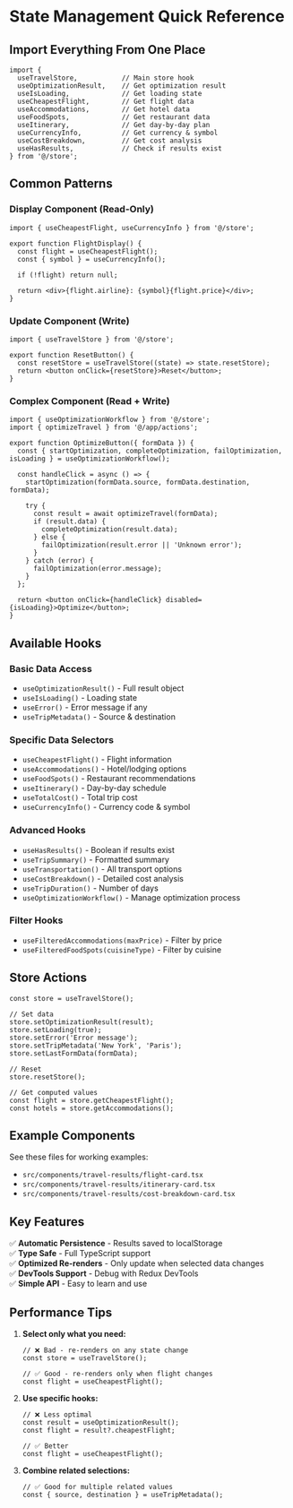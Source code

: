# State Management Quick Reference

## Import Everything From One Place

```tsx
import { 
  useTravelStore,           // Main store hook
  useOptimizationResult,    // Get optimization result
  useIsLoading,             // Get loading state
  useCheapestFlight,        // Get flight data
  useAccommodations,        // Get hotel data
  useFoodSpots,             // Get restaurant data
  useItinerary,             // Get day-by-day plan
  useCurrencyInfo,          // Get currency & symbol
  useCostBreakdown,         // Get cost analysis
  useHasResults,            // Check if results exist
} from '@/store';
```

## Common Patterns

### Display Component (Read-Only)
```tsx
import { useCheapestFlight, useCurrencyInfo } from '@/store';

export function FlightDisplay() {
  const flight = useCheapestFlight();
  const { symbol } = useCurrencyInfo();
  
  if (!flight) return null;
  
  return <div>{flight.airline}: {symbol}{flight.price}</div>;
}
```

### Update Component (Write)
```tsx
import { useTravelStore } from '@/store';

export function ResetButton() {
  const resetStore = useTravelStore((state) => state.resetStore);
  return <button onClick={resetStore}>Reset</button>;
}
```

### Complex Component (Read + Write)
```tsx
import { useOptimizationWorkflow } from '@/store';
import { optimizeTravel } from '@/app/actions';

export function OptimizeButton({ formData }) {
  const { startOptimization, completeOptimization, failOptimization, isLoading } = useOptimizationWorkflow();
  
  const handleClick = async () => {
    startOptimization(formData.source, formData.destination, formData);
    
    try {
      const result = await optimizeTravel(formData);
      if (result.data) {
        completeOptimization(result.data);
      } else {
        failOptimization(result.error || 'Unknown error');
      }
    } catch (error) {
      failOptimization(error.message);
    }
  };
  
  return <button onClick={handleClick} disabled={isLoading}>Optimize</button>;
}
```

## Available Hooks

### Basic Data Access
- `useOptimizationResult()` - Full result object
- `useIsLoading()` - Loading state
- `useError()` - Error message if any
- `useTripMetadata()` - Source & destination

### Specific Data Selectors
- `useCheapestFlight()` - Flight information
- `useAccommodations()` - Hotel/lodging options
- `useFoodSpots()` - Restaurant recommendations
- `useItinerary()` - Day-by-day schedule
- `useTotalCost()` - Total trip cost
- `useCurrencyInfo()` - Currency code & symbol

### Advanced Hooks
- `useHasResults()` - Boolean if results exist
- `useTripSummary()` - Formatted summary
- `useTransportation()` - All transport options
- `useCostBreakdown()` - Detailed cost analysis
- `useTripDuration()` - Number of days
- `useOptimizationWorkflow()` - Manage optimization process

### Filter Hooks
- `useFilteredAccommodations(maxPrice)` - Filter by price
- `useFilteredFoodSpots(cuisineType)` - Filter by cuisine

## Store Actions

```tsx
const store = useTravelStore();

// Set data
store.setOptimizationResult(result);
store.setLoading(true);
store.setError('Error message');
store.setTripMetadata('New York', 'Paris');
store.setLastFormData(formData);

// Reset
store.resetStore();

// Get computed values
const flight = store.getCheapestFlight();
const hotels = store.getAccommodations();
```

## Example Components

See these files for working examples:
- `src/components/travel-results/flight-card.tsx`
- `src/components/travel-results/itinerary-card.tsx`
- `src/components/travel-results/cost-breakdown-card.tsx`

## Key Features

✅ **Automatic Persistence** - Results saved to localStorage  
✅ **Type Safe** - Full TypeScript support  
✅ **Optimized Re-renders** - Only update when selected data changes  
✅ **DevTools Support** - Debug with Redux DevTools  
✅ **Simple API** - Easy to learn and use  

## Performance Tips

1. **Select only what you need:**
   ```tsx
   // ❌ Bad - re-renders on any state change
   const store = useTravelStore();
   
   // ✅ Good - re-renders only when flight changes
   const flight = useCheapestFlight();
   ```

2. **Use specific hooks:**
   ```tsx
   // ❌ Less optimal
   const result = useOptimizationResult();
   const flight = result?.cheapestFlight;
   
   // ✅ Better
   const flight = useCheapestFlight();
   ```

3. **Combine related selections:**
   ```tsx
   // ✅ Good for multiple related values
   const { source, destination } = useTripMetadata();
   ```
